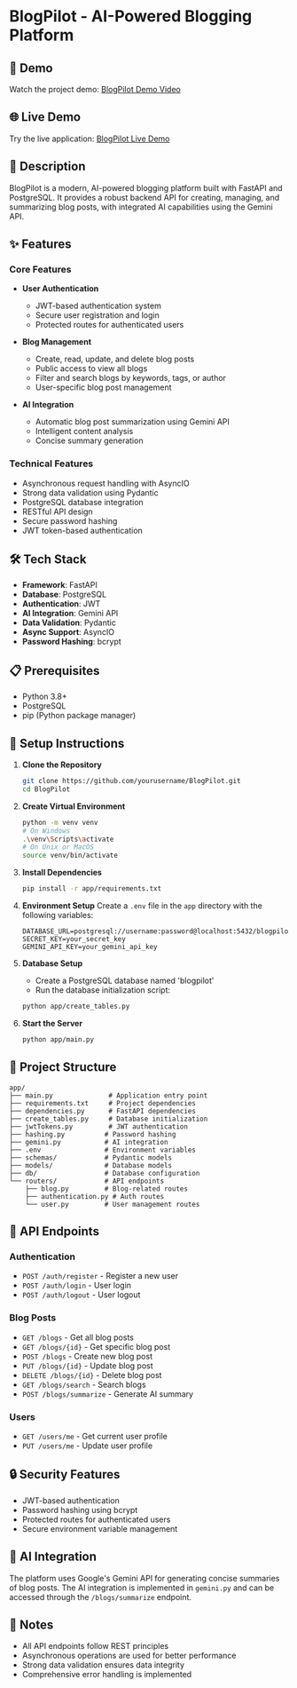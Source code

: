 # BlogPilot - AI-Powered Blogging Platform

## 🎥 Demo

Watch the project demo: [BlogPilot Demo Video](https://www.loom.com/share/76e07205c28c4520a1b63e007fe44c96?sid=7a3d9d88-d8ba-4c46-9a10-9278cfd42b2a)

## 🌐 Live Demo

Try the live application: [BlogPilot Live Demo](https://blogpilot-backend-production.up.railway.app/docs)

## 📝 Description

BlogPilot is a modern, AI-powered blogging platform built with FastAPI and PostgreSQL. It provides a robust backend API for creating, managing, and summarizing blog posts, with integrated AI capabilities using the Gemini API.

## ✨ Features

### Core Features

- **User Authentication**

  - JWT-based authentication system
  - Secure user registration and login
  - Protected routes for authenticated users

- **Blog Management**

  - Create, read, update, and delete blog posts
  - Public access to view all blogs
  - Filter and search blogs by keywords, tags, or author
  - User-specific blog post management

- **AI Integration**
  - Automatic blog post summarization using Gemini API
  - Intelligent content analysis
  - Concise summary generation

### Technical Features

- Asynchronous request handling with AsyncIO
- Strong data validation using Pydantic
- PostgreSQL database integration
- RESTful API design
- Secure password hashing
- JWT token-based authentication

## 🛠️ Tech Stack

- **Framework**: FastAPI
- **Database**: PostgreSQL
- **Authentication**: JWT
- **AI Integration**: Gemini API
- **Data Validation**: Pydantic
- **Async Support**: AsyncIO
- **Password Hashing**: bcrypt

## 📋 Prerequisites

- Python 3.8+
- PostgreSQL
- pip (Python package manager)

## 🚀 Setup Instructions

1. **Clone the Repository**

   ```bash
   git clone https://github.com/yourusername/BlogPilot.git
   cd BlogPilot
   ```

2. **Create Virtual Environment**

   ```bash
   python -m venv venv
   # On Windows
   .\venv\Scripts\activate
   # On Unix or MacOS
   source venv/bin/activate
   ```

3. **Install Dependencies**

   ```bash
   pip install -r app/requirements.txt
   ```

4. **Environment Setup**
   Create a `.env` file in the `app` directory with the following variables:

   ```
   DATABASE_URL=postgresql://username:password@localhost:5432/blogpilot
   SECRET_KEY=your_secret_key
   GEMINI_API_KEY=your_gemini_api_key
   ```

5. **Database Setup**

   - Create a PostgreSQL database named 'blogpilot'
   - Run the database initialization script:

   ```bash
   python app/create_tables.py
   ```

6. **Start the Server**
   ```bash
   python app/main.py
   ```

## 📁 Project Structure

```
app/
├── main.py              # Application entry point
├── requirements.txt     # Project dependencies
├── dependencies.py      # FastAPI dependencies
├── create_tables.py     # Database initialization
├── jwtTokens.py         # JWT authentication
├── hashing.py          # Password hashing
├── gemini.py           # AI integration
├── .env                # Environment variables
├── schemas/            # Pydantic models
├── models/             # Database models
├── db/                 # Database configuration
└── routers/            # API endpoints
    ├── blog.py         # Blog-related routes
    ├── authentication.py # Auth routes
    └── user.py         # User management routes
```

## 🔑 API Endpoints

### Authentication

- `POST /auth/register` - Register a new user
- `POST /auth/login` - User login
- `POST /auth/logout` - User logout

### Blog Posts

- `GET /blogs` - Get all blog posts
- `GET /blogs/{id}` - Get specific blog post
- `POST /blogs` - Create new blog post
- `PUT /blogs/{id}` - Update blog post
- `DELETE /blogs/{id}` - Delete blog post
- `GET /blogs/search` - Search blogs
- `POST /blogs/summarize` - Generate AI summary

### Users

- `GET /users/me` - Get current user profile
- `PUT /users/me` - Update user profile

## 🔒 Security Features

- JWT-based authentication
- Password hashing using bcrypt
- Protected routes for authenticated users
- Secure environment variable management

## 🤖 AI Integration

The platform uses Google's Gemini API for generating concise summaries of blog posts. The AI integration is implemented in `gemini.py` and can be accessed through the `/blogs/summarize` endpoint.

## 📝 Notes

- All API endpoints follow REST principles
- Asynchronous operations are used for better performance
- Strong data validation ensures data integrity
- Comprehensive error handling is implemented